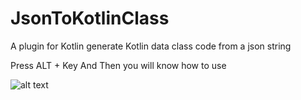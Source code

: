# JsonToKotlinClass
A plugin for Kotlin generate Kotlin data class code from a json string

Press ALT + Key And Then you will know how to use

![alt text](https://plugins.jetbrains.com/files/9960/screenshot_17276.png)
